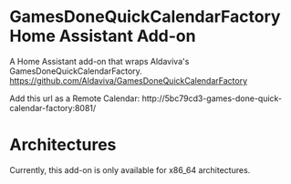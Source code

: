 # GamesDoneQuickCalendarFactory Home Assistant Add-on

A Home Assistant add-on that wraps Aldaviva's GamesDoneQuickCalendarFactory.
https://github.com/Aldaviva/GamesDoneQuickCalendarFactory

Add this url as a Remote Calendar:
http://5bc79cd3-games-done-quick-calendar-factory:8081/

# Architectures

Currently, this add-on is only available for x86_64 architectures.
